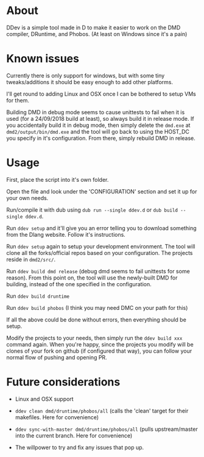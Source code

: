# About
DDev is a simple tool made in D to make it easier to work on the DMD compiler, DRuntime, and Phobos. (At least on Windows since it's a pain)

# Known issues
Currently there is only support for windows, but with some tiny tweaks/additions it should be easy enough to add other platforms.

I'll get round to adding Linux and OSX once I can be bothered to setup VMs for them.

Building DMD in debug mode seems to cause unittests to fail when it is used (for a 24/09/2018 build at least), so always build it in release mode.
If you accidentally build it in debug mode, then simply delete the `dmd.exe` at `dmd2/output/bin/dmd.exe` and the tool will go back to using
the HOST_DC you specify in it's configuration. From there, simply rebuild DMD in release.

# Usage
First, place the script into it's own folder.

Open the file and look under the 'CONFIGURATION' section and set it up for your own needs.

Run/compile it with dub using `dub run --single ddev.d` or `dub build --single ddev.d`.

Run `ddev setup` and it'll give you an error telling you to download something from the Dlang website. Follow it's instructions.

Run `ddev setup` again to setup your development environment. The tool will clone all the forks/official repos based on your configuration.
The projects reside in `dmd2/src/`.

Run `ddev build dmd release` (debug dmd seems to fail unittests for some reason).
From this point on, the tool will use the newly-built DMD for building, instead of the one specified in the configuration.

Run `ddev build druntime`

Run `ddev build phobos` (I think you may need DMC on your path for this)

If all the above could be done without errors, then everything should be setup.

Modify the projects to your needs, then simply run the `ddev build xxx` command again.
When you're happy, since the projects you modify will be clones of your fork on github (if configured that way), you can follow your normal
flow of pushing and opening PR.

# Future considerations
* Linux and OSX support

* `ddev clean dmd/druntime/phobos/all` (calls the 'clean' target for their makefiles. Here for convenience)

* `ddev sync-with-master dmd/druntime/phobos/all` (pulls upstream/master into the current branch. Here for convenience)

* The willpower to try and fix any issues that pop up.